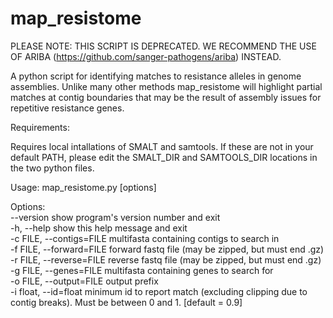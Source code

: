 # map_resistome

PLEASE NOTE: THIS SCRIPT IS DEPRECATED. WE RECOMMEND THE USE OF ARIBA (https://github.com/sanger-pathogens/ariba) INSTEAD.

A python script for identifying matches to resistance alleles in genome assemblies. Unlike many other methods map_resistome will highlight partial matches at contig boundaries that may be the result of assembly issues for repetitive resistance genes.

Requirements:

Requires local intallations of SMALT and samtools. If these are not in your default PATH, please edit the SMALT_DIR and SAMTOOLS_DIR locations in the two python files.

Usage: 
map_resistome.py [options]

Options:<BR>
--version             show program's version number and exit<BR>
-h, --help            show this help message and exit<BR>
-c FILE, --contigs=FILE multifasta containing contigs to search in<BR>
-f FILE, --forward=FILE forward fastq file (may be zipped, but must end .gz)<BR>
  -r FILE, --reverse=FILE
                        reverse fastq file (may be zipped, but must end .gz)<BR>
  -g FILE, --genes=FILE
                        multifasta containing genes to search for<BR>
  -o FILE, --output=FILE
                        output prefix<BR>
  -i float, --id=float  minimum id to report match (excluding clipping due to
                        contig breaks). Must be between 0 and 1. [default =
                        0.9]
